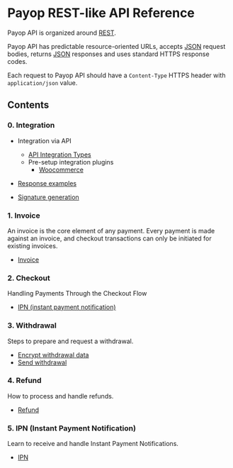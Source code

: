 # Payop REST-like API Reference

Payop API is organized around [REST](http://en.wikipedia.org/wiki/Representational_State_Transfer).

Payop API has predictable resource-oriented URLs, accepts [JSON](http://www.json.org/) request bodies,
returns [JSON](http://www.json.org/) responses and uses standard HTTPS response codes.

Each request to Payop API should have a `Content-Type` HTTPS header with `application/json` value.
    
## Contents

### 0. Integration

* Integration via API 
  * [API Integration Types](Integration/integrationApiTypes.md)  
   * Pre-setup integration plugins  
      * [Woocommerce](https://github.com/Payop/woocommerce-plugin)  
          
* [Response examples](Integration/responses.md)  
* [Signature generation](Integration/signatureGenerator.md)  

### 1. Invoice

An invoice is the core element of any payment. Every payment is made against an invoice, and checkout transactions can only be initiated for existing invoices.

* [Invoice](Invoice/invoice.md)

   
### 2. Checkout    

 Handling Payments Through the Checkout Flow

 * [IPN (instant payment notification)](Checkout/checkout.md)


### 3. Withdrawal

Steps to prepare and request a withdrawal.

* [Encrypt withdrawal data](Withdrawal/withdrawalEncrypt.md)
* [Send withdrawal](Withdrawal/withdrawalIpn.md)
   
### 4. Refund
    
How to process and handle refunds.

* [Refund](Refund/refund.md)


### 5. IPN (Instant Payment Notification)

Learn to receive and handle Instant Payment Notifications. 

* [IPN](IPN/ipn.md)
